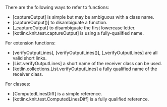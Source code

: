 There are the following ways to refer to functions:
* [captureOutput] is simple but may be ambiguous with a class name.
* [captureOutput()] to disambiguate a function.
* [_captureOutput] to disambiguate the first lowercase letter.
* [kotlinx.knit.test.captureOutput] is using a fully-qualified name. 

For extension functions:
* [verifyOutputLines], [verifyOutputLines()], [_verifyOutputLines] are all valid short links.
* [List.verifyOutputLines] a short name of the receiver class can be used.
* [kotlin.collections.List.verifyOutputLines] a fully qualified name of the receiver class.

For classes:
* [ComputedLinesDiff] is a simple reference.
* [kotlinx.knit.test.ComputedLinesDiff] is a fully qualified reference.

<!--- MODULE kotlinx-knit-test -->
<!--- INDEX kotlinx.knit.test -->
<!--- END -->
